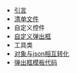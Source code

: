 
* [引言](README.md)
* [清单文件](app/src/main/AndroidManifest.xml)
* 自定义控件
* [自定义弹出框](app/src/main/java/com/yikang/heartmark/widget/MyDialog.java)
* 工具类
* [对象与json相互转化](app/src/main/java/com/yuzhi/framework/util/JsonUtil.java)
* [弹出框模板代码](resource/弹出框模板代码.md)



